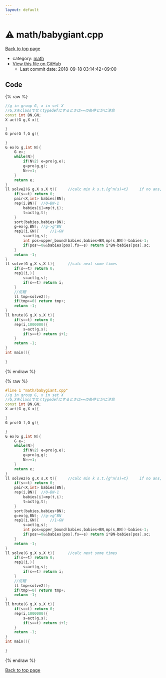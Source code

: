 ```yaml
---
layout: default
---
```


<!-- mathjax config similar to math.stackexchange -->
<script type="text/javascript" async
  src="https://cdnjs.cloudflare.com/ajax/libs/mathjax/2.7.5/MathJax.js?config=TeX-MML-AM_CHTML">
</script>
<script type="text/x-mathjax-config">
  MathJax.Hub.Config({
    TeX: { equationNumbers: { autoNumber: "AMS" }},
    tex2jax: {
      inlineMath: [ ['$','$'] ],
      processEscapes: true
    },
    "HTML-CSS": { matchFontHeight: false },
    displayAlign: "left",
    displayIndent: "2em"
  });
</script>

<script type="text/javascript" src="https://cdnjs.cloudflare.com/ajax/libs/jquery/3.4.1/jquery.min.js"></script>
<script src="https://cdn.jsdelivr.net/npm/jquery-balloon-js@1.1.2/jquery.balloon.min.js" integrity="sha256-ZEYs9VrgAeNuPvs15E39OsyOJaIkXEEt10fzxJ20+2I=" crossorigin="anonymous"></script>
<script type="text/javascript" src="../../assets/js/copy-button.js"></script>
<link rel="stylesheet" href="../../assets/css/copy-button.css" />


# :warning: math/babygiant.cpp

<a href="../../index.html">Back to top page</a>

* category: <a href="../../index.html#7e676e9e663beb40fd133f5ee24487c2">math</a>
* <a href="{{ site.github.repository_url }}/blob/master/math/babygiant.cpp">View this file on GitHub</a>
    - Last commit date: 2018-09-18 03:14:42+09:00




## Code

<a id="unbundled"></a>
{% raw %}
```cpp
//g in group G, x in set X
//G,Xをclassでなくtypedefにするときは==の条件とかに注意
const int BN,GN;
X act(G g,X x){

}
G pro(G f,G g){

}
G ex(G g,int N){
	G e=;
	while(N){
		if(N%2) e=pro(g,e);
		g=pro(g,g);
		N>>=1;
	}
	return e;
}
ll solve2(G g,X s,X t){		//calc min k s.t.{g^n(s)=t}		if no ans, -1
	if(s==t) return 0;
	pair<X,int> babies[BN];
	rep(i,BN){	//0~BN-1
		babies[i]=mp(t,i);
		t=act(g,t);
	}
	sort(babies,babies+BN);
	g=ex(g,BN);	//g->g^BN
	rep1(i,GN){		//1~GN
		s=act(g,s);
		int pos=upper_bound(babies,babies+BN,mp(s,BN))-babies-1;
		if(pos>=0&&babies[pos].fs==s) return i*BN-babies[pos].sc;
	}
	return -1;
}
ll solve(G g,X s,X t){		//calc next some times
	if(s==t) return 0;
	rep1(i,){
		s=act(g,s);
		if(s==t) return i;
	}
	//処理
	ll tmp=solve2();
	if(tmp>=0) return tmp+;
	return -1;
}
ll brute(G g,X s,X t){
	if(s==t) return 0;
	rep(i,1000000){
		s=act(g,s);
		if(s==t) return i+1;
	}
	return -1;
}
int main(){
	
}
```
{% endraw %}

<a id="bundled"></a>
{% raw %}
```cpp
#line 1 "math/babygiant.cpp"
//g in group G, x in set X
//G,Xをclassでなくtypedefにするときは==の条件とかに注意
const int BN,GN;
X act(G g,X x){

}
G pro(G f,G g){

}
G ex(G g,int N){
	G e=;
	while(N){
		if(N%2) e=pro(g,e);
		g=pro(g,g);
		N>>=1;
	}
	return e;
}
ll solve2(G g,X s,X t){		//calc min k s.t.{g^n(s)=t}		if no ans, -1
	if(s==t) return 0;
	pair<X,int> babies[BN];
	rep(i,BN){	//0~BN-1
		babies[i]=mp(t,i);
		t=act(g,t);
	}
	sort(babies,babies+BN);
	g=ex(g,BN);	//g->g^BN
	rep1(i,GN){		//1~GN
		s=act(g,s);
		int pos=upper_bound(babies,babies+BN,mp(s,BN))-babies-1;
		if(pos>=0&&babies[pos].fs==s) return i*BN-babies[pos].sc;
	}
	return -1;
}
ll solve(G g,X s,X t){		//calc next some times
	if(s==t) return 0;
	rep1(i,){
		s=act(g,s);
		if(s==t) return i;
	}
	//処理
	ll tmp=solve2();
	if(tmp>=0) return tmp+;
	return -1;
}
ll brute(G g,X s,X t){
	if(s==t) return 0;
	rep(i,1000000){
		s=act(g,s);
		if(s==t) return i+1;
	}
	return -1;
}
int main(){
	
}

```
{% endraw %}

<a href="../../index.html">Back to top page</a>

